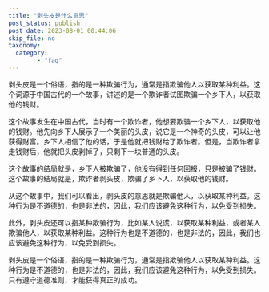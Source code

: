 ```yaml
---
title: "剥头皮是什么意思"
post_status: publish
post_date: 2023-08-01 00:44:06
skip_file: no
taxonomy:
  category:
        - "faq"
---
```


剥头皮是一个俗语，指的是一种欺骗行为，通常是指欺骗他人以获取某种利益。这个词源于中国古代的一个故事，讲述的是一个欺诈者试图欺骗一个乡下人，以获取他的钱财。

这个故事发生在中国古代，当时有一个欺诈者，他想要欺骗一个乡下人，以获取他的钱财。他先向乡下人展示了一个美丽的头皮，说它是一个神奇的头皮，可以让他获得财富。乡下人相信了他的话，于是他就把钱财给了欺诈者。但是，当欺诈者拿走钱财后，他就把头皮剥掉了，只剩下一块普通的头皮。

这个故事的结局就是，乡下人被欺骗了，他没有得到任何回报，只是被骗了钱财。这个故事的结局就是，欺诈者剥头皮，欺骗了乡下人，以获取他的钱财。

从这个故事中，我们可以看出，剥头皮的意思就是欺骗他人，以获取某种利益。这种行为是不道德的，也是非法的，因此，我们应该避免这种行为，以免受到损失。

此外，剥头皮还可以指某种欺骗行为，比如某人说谎，以获取某种利益，或者某人欺骗他人，以获取某种利益。这种行为也是不道德的，也是非法的，因此，我们也应该避免这种行为，以免受到损失。

剥头皮是一个俗语，指的是一种欺骗行为，通常是指欺骗他人以获取某种利益。这种行为是不道德的，也是非法的，因此，我们应该避免这种行为，以免受到损失。只有遵守道德准则，才能获得真正的成功。
